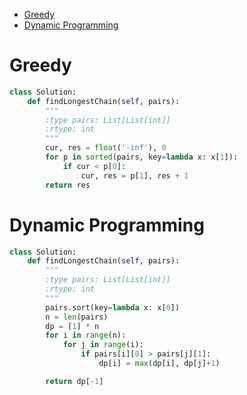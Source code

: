 - [Greedy](#greedy)
- [Dynamic Programming](#dynamic-programming)


# Greedy

```python
class Solution:
    def findLongestChain(self, pairs):
        """
        :type pairs: List[List[int]]
        :rtype: int
        """
        cur, res = float('-inf'), 0
        for p in sorted(pairs, key=lambda x: x[1]):
            if cur < p[0]:
                cur, res = p[1], res + 1
        return res
```

# Dynamic Programming

```python
class Solution:
    def findLongestChain(self, pairs):
        """
        :type pairs: List[List[int]]
        :rtype: int
        """
        pairs.sort(key=lambda x: x[0])
        n = len(pairs)
        dp = [1] * n
        for i in range(n):
            for j in range(i):
                if pairs[i][0] > pairs[j][1]:
                    dp[i] = max(dp[i], dp[j]+1)

        return dp[-1]
```
